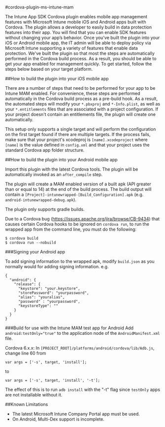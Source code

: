 ﻿#cordova-plugin-ms-intune-mam

The Intune App SDK Cordova plugin enables mobile app management features with Microsoft Intune mobile iOS and Android apps built with Cordova. The plugin allows a developer to easily build in data protection features into their app. You will find that you can enable SDK features without changing your app’s behavior. Once you've built the plugin into your iOS or Android mobile app, the IT admin will be able to deploy policy via Microsoft Intune supporting a variety of features that enable data protection. We've built the plugin so that most the steps are automatically performed in the Cordova build process. As a result, you should be able to get your app enabled for management quickly. To get started, follow the steps below based on your target platform.


##How to build the plugin into your iOS mobile app

There are a number of steps that need to be performed for your app to be Intune MAM enabled. For convenience, these steps are performed automatically in the Cordova build process as a pre-build hook. As a result, the automated steps will modify your `*.pbxproj` and `*-Info.plist`, as well as your `*.entitlements` files that are associated with a project configuration. If your project doesn't contain an entitlements file, the plugin will create one automatically.

This setup only supports a single target and will perform the configuration on the first target found if there are multiple targets. If the process fails, make sure that your project's xcodeproj is `[name].xcodeproject` where `[name]` is the value defined in `config.xml` and that your project uses the standard Cordova app folder structure.

##How to build the plugin into your Android mobile app

Import this plugin with the latest Cordova tools. The plugin will be automatically invoked as an `after_compile` step.

The plugin will create a MAM enabled version of a built apk (API greater than or equal to 14) at the end of the build process. The build output will contain a `[Project]-intunewrapped-[Build_Configuration].apk` (e.g. `android-intunewrapped-debug.apk`).

The plugin only supports gradle builds.

Due to a Cordova bug (https://issues.apache.org/jira/browse/CB-9434) that causes certain Cordova hooks to be ignored on `cordova run`, to run the wrapped app from the command line, you must do the following:
```
$ cordova build
$ cordova run --nobuild
```


###Signing your Android app

To add signing information to the wrapped apk, modify `build.json` as you normally would for adding signing information. e.g.
```
{
  "android": {
    "release": {
      "keystore": "your.keystore",
      "storePassword": "yourpassword",
      "alias": "youralias",
      "password" : "yourpassword",
      "keystoreType": ""
    }
  }
}
```

###Build for use with the Intune MAM test app for Android
Add `android:testOnly="true"` to the application node of the `AndroidManifest.xml` file.

Cordova 6.x.x:
In `[PROJECT_ROOT]/platforms/android/cordova/lib/Adb.js`, change line 60 from
```
var args = ['-s', target, 'install'];
```
to
```
var args = ['-s', target, 'install', '-t'];
```

The effect of this is to run `adb install` with the "-t" flag since `testOnly` apps are not installable without it.

##Known Limitations
* The latest Microsoft Intune Company Portal app must be used.
* On Android, Multi-Dex support is incomplete.
